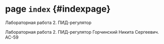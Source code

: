 # page `index` {#indexpage}

Лабораторная работа 2. ПИД-регулятор

Лабораторная работа 2. ПИД-регулятор Горчинский Никита Сергеевич. АС-59

